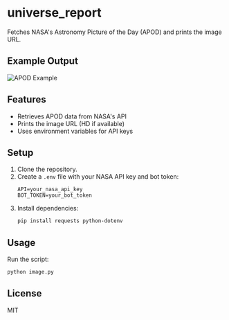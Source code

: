 # universe_report

Fetches NASA's Astronomy Picture of the Day (APOD) and prints the image URL.
## Example Output

![APOD Example](https://apod.nasa.gov/apod/image/2508/IMG_20250813_202125_2048.jpg)


## Features

- Retrieves APOD data from NASA's API
- Prints the image URL (HD if available)
- Uses environment variables for API keys

## Setup

1. Clone the repository.
2. Create a `.env` file with your NASA API key and bot token:
    ```
    API=your_nasa_api_key
    BOT_TOKEN=your_bot_token
    ```
3. Install dependencies:
    ```sh
    pip install requests python-dotenv
    ```

## Usage

Run the script:
```sh
python image.py
```



## License

MIT